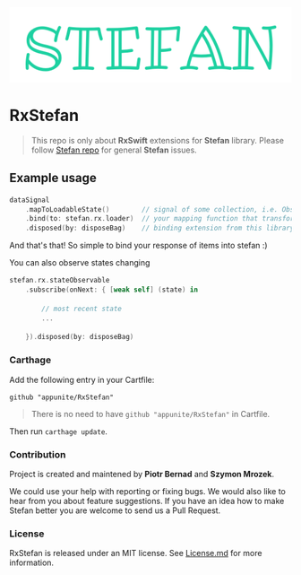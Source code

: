 <p align="center">
  <img src="resources/stefan_logo.png" alt="Stefan logo"/>
</p>

# RxStefan

> This repo is only about **RxSwift** extensions for **Stefan** library. Please follow [Stefan repo](https://github.com/appunite/Stefan) for general **Stefan** issues.

## Example usage 

```swift
dataSignal                        
    .mapToLoadableState()        // signal of some collection, i.e. Observable<Response<[Fruit]>>
    .bind(to: stefan.rx.loader)  // your mapping function that transforms response into ItemsLoadableState
    .disposed(by: disposeBag)    // binding extension from this library
```

And that's that! So simple to bind your response of items into stefan :) 

You can also observe states changing 

```swift
stefan.rx.stateObservable
	.subscribe(onNext: { [weak self] (state) in

    	// most recent state 
    	...

	}).disposed(by: disposeBag)
```

### Carthage

Add the following entry in your Cartfile:

```
github "appunite/RxStefan"
```

> There is no need to have `github "appunite/RxStefan"` in Cartfile.

Then run `carthage update`.

### Contribution

Project is created and maintened by **Piotr Bernad** and **Szymon Mrozek**.

We could use your help with reporting or fixing bugs. We would also like to hear from you about feature suggestions. If you have an idea how to make Stefan better you are welcome to send us a Pull Request.

### License

RxStefan is released under an MIT license. See [License.md](LICENSE.md) for more information.